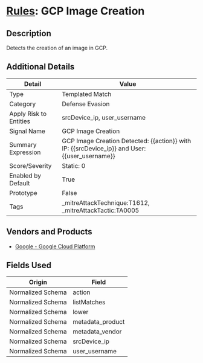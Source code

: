 # [Rules](README.md): GCP Image Creation

## Description
Detects the creation of an image in GCP.

## Additional Details
|Detail|Value|
|----|----|
|Type|Templated Match|
|Category|Defense Evasion|
|Apply Risk to Entities|srcDevice_ip, user_username|
|Signal Name|GCP Image Creation|
|Summary Expression|GCP Image Creation Detected: {{action}}  with IP: {{srcDevice_ip}} and User: {{user_username}}|
|Score/Severity|Static: 0|
|Enabled by Default|True|
|Prototype|False|
|Tags|_mitreAttackTechnique:T1612, _mitreAttackTactic:TA0005|
## Vendors and Products
- [Google - Google Cloud Platform](../products/dcc85cfc-a698-4d09-87de-f2c723f3ad07.md)


## Fields Used

|Origin|Field|
|----|----|
|Normalized Schema|action|
|Normalized Schema|listMatches|
|Normalized Schema|lower|
|Normalized Schema|metadata_product|
|Normalized Schema|metadata_vendor|
|Normalized Schema|srcDevice_ip|
|Normalized Schema|user_username|


